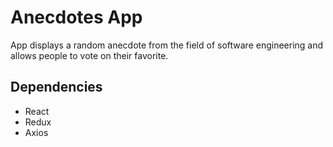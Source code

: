 # Anecdotes App
App displays a random anecdote from the field of software engineering and allows people to vote on their favorite. 

## Dependencies
* React
* Redux
* Axios
